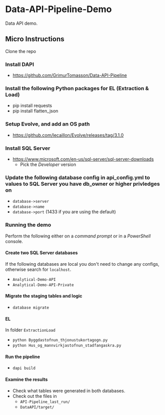 # Data-API-Pipeline-Demo
Data API demo.

## Micro Instructions
Clone the repo 
### Install DAPI
- https://github.com/GrimurTomasson/Data-API-Pipeline
	
### Install the following Python packages for EL (Extraction & Load)
- pip install requests
- pip install flatten_json
	
### Setup Evolve, and add an OS path
- https://github.com/lecaillon/Evolve/releases/tag/3.1.0

### Install SQL Server
- https://www.microsoft.com/en-us/sql-server/sql-server-downloads
	- Pick the *Developer* version 	

### Update the following database config in api_config.yml to values to SQL Server you have db_owner or higher privledges on
- `database->server`
- `database->name`
- `database->port` (1433 if you are using the default)
	
### Running the demo
Perform the following either on a *command prompt* or in a *PowerShell* console.  

#### Create two SQL Server databases
 If the following databases are local you don't need to change any configs, otherwise search for `localhost`.  
- `Analytical-Demo-API`
- `Analytical-Demo-API-Private`

#### Migrate the staging tables and logic
- `database migrate`
	
#### EL
In folder `ExtractionLoad`	
- `python Byggdastofnun_thjonustukortagogn.py`
- `python Hus_og_mannvirkjastofnun_stadfangaskra.py`
		
#### Run the pipeline
- `dapi build`

#### Examine the results
- Check what tables were generated in both databases.
- Check out the files in 
    - `API-Pipeline_last_run/`
    - `DataAPI/target/`
